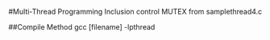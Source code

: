 #Multi-Thread Programming
Inclusion control MUTEX from samplethread4.c

##Compile Method
gcc [filename] -lpthread

